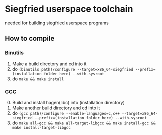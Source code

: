 # Siegfried userspace toolchain

needed for building siegfried userspace programs

## How to compile

### Binutils

1. Make a build directory and cd into it
2. do ``(binutils path)/configure --target=x86_64-siegfried --prefix=(installation folder here) --with-sysroot``
3. do ``make && make install``

### GCC

0. Build and install hagen(libc) into (installation directory)
1. Make another build directory and cd into it
2. do ``(gcc path)/configure --enable-languages=c,c++ --target=x86_64-siegfried --prefix=(installation folder here) --with-sysroot``
3. do ``make all-gcc && make all-target-libgcc && make install-gcc && make install-target-libgcc``


